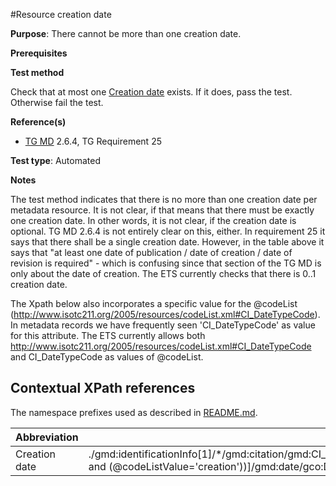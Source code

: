 #Resource creation date

**Purpose**: There cannot be more than one creation date.

**Prerequisites**

**Test method**

Check that at most one [Creation date](#creationDate) exists. If it does, pass the test. Otherwise fail the test.

**Reference(s)**

* [TG MD](http://inspire.ec.europa.eu/id/ats/metadata/1.3/iso-19115-19119/README#ref_TG_MD) 2.6.4, TG Requirement 25

**Test type**: Automated

**Notes**

The test method indicates that there is no more than one creation date per metadata resource. It is not clear, if that means that there must be exactly one creation date. In other words, it is not clear, if the creation date is optional. TG MD 2.6.4 is not entirely clear on this, either. In requirement 25 it says that there shall be a single creation date. However, in the table above it says that "at least one date of publication / date of creation / date of revision is required" - which is confusing since that section of the TG MD is only about the date of creation. The ETS currently checks that there is 0..1 creation date.

The Xpath below also incorporates a specific value for the @codeList (http://www.isotc211.org/2005/resources/codeList.xml#CI_DateTypeCode). In metadata records we have frequently seen 'CI_DateTypeCode' as value for this attribute.
The ETS currently allows both http://www.isotc211.org/2005/resources/codeList.xml#CI_DateTypeCode and CI_DateTypeCode as values of @codeList.

## Contextual XPath references

The namespace prefixes used as described in [README.md](http://inspire.ec.europa.eu/id/ats/metadata/1.3/iso-19115-19119/README#namespaces).

Abbreviation                                   |  XPath expression (relative to gmd:MD_Metadata)
-----------------------------------------------| -------------------------------------------------------------------------
Creation date <a name="creationDate"></a>   | ./gmd:identificationInfo[1]/\*/gmd:citation/gmd:CI_Citation/gmd:date/gmd:CI_Date[gmd:dateType/gmd:CI_DateTypeCode/(@codeList='http://www.isotc211.org/2005/resources/codeList.xml#CI_DateTypeCode' and (@codeListValue='creation'))]/gmd:date/gco:Date
